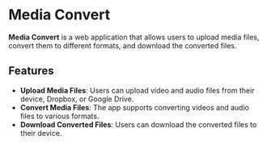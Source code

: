 # Media Convert

**Media Convert** is a web application that allows users to upload media files, convert them to different formats, and download the converted files.

## Features

- **Upload Media Files**: Users can upload video and audio files from their device, Dropbox, or Google Drive.
- **Convert Media Files**: The app supports converting videos and audio files to various formats.
- **Download Converted Files**: Users can download the converted files to their device.